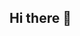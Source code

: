 ## Hi there 👋

<!--
**hmh4947/hmh4947** is a ✨ _special_ ✨ repository because its `README.md` (this file) appears on your GitHub profile.

Here are some ideas to get you started:

- 🔭 I’m currently working on ...
- 🌱 I’m currently learning ...
- 👯 I’m looking to collaborate on ...
- 🤔 I’m looking for help with ...
- 💬 Ask me about ...
- 📫 How to reach me: ...
- 😄 Pronouns: ...
- ⚡ Fun fact: ...

![hmh4947's github stats](https://github-readme-stats.vercel.app/api?username=hmh4947)
![Top Langs](https://github-readme-stats.vercel.app/api/top-langs/?username=hmh4947&layout=compact dracula&theme=dracula)
